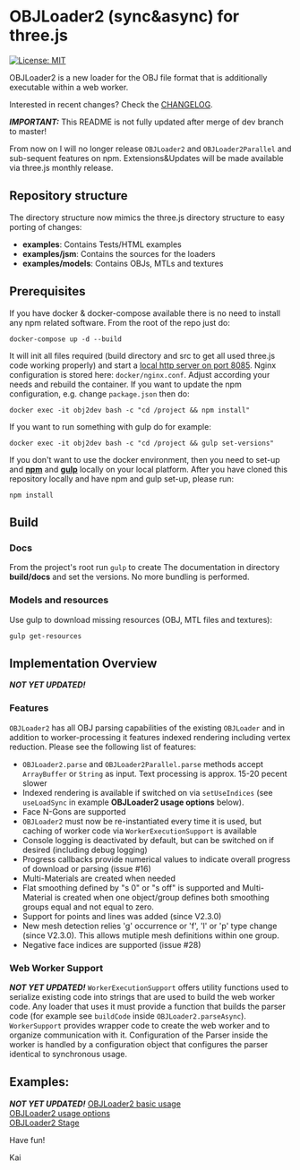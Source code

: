 OBJLoader2 (sync&async) for three.js
===

[![License: MIT](https://img.shields.io/badge/License-MIT-yellow.svg)](https://github.com/kaisalmen/WWOBJLoader/blob/master/LICENSE)

OBJLoader2 is a new loader for the OBJ file format that is additionally executable within a web worker.

Interested in recent changes? Check the [CHANGELOG](CHANGELOG.md).

***IMPORTANT:*** This README is not fully updated after merge of dev branch to master!

From now on I will no longer release `OBJLoader2` and `OBJLoader2Parallel` and sub-sequent features on npm. Extensions&Updates will be made available via three.js monthly release.


## Repository structure
The directory structure now mimics the three.js directory structure to easy porting of changes:
- **examples**: Contains Tests/HTML examples
- **examples/jsm**: Contains the sources for the loaders
- **examples/models**: Contains OBJs, MTLs and textures

## Prerequisites
If you have docker & docker-compose available there is no need to install any npm related software.
From the root of the repo just do:
```shell script
docker-compose up -d --build
```
It will init all files required (build directory and src to get all used three.js code working properly) and start a [local http server on port 8085](http://localhost:8085).
Nginx configuration is stored here: `docker/nginx.conf`. Adjust according your needs and rebuild the container.
If you want to update the npm configuration, e.g. change `package.json` then do:
```shell script
docker exec -it obj2dev bash -c "cd /project && npm install"
```
If you want to run something with gulp do for example:
```shell script
docker exec -it obj2dev bash -c "cd /project && gulp set-versions"
```

If you don't want to use the docker environment, then you need to set-up and **[npm](https://nodejs.org)** and **[gulp](http://gulpjs.com/)** locally on your local platform.
After you have cloned this repository locally and have npm and gulp set-up, please run:<br>
```shell script
npm install
```

## Build

### Docs
From the project's root run `gulp` to create The documentation in directory **build/docs** and set the versions. No more bundling is performed.
 
### Models and resources
Use gulp to download missing resources (OBJ, MTL files and textures):
```shell script
gulp get-resources
```


## Implementation Overview
***NOT YET UPDATED!***
 
### Features
`OBJLoader2` has all OBJ parsing capabilities of the existing `OBJLoader` and in addition to worker-processing it features indexed rendering including vertex reduction. Please see the following list of features:
- `OBJLoader2.parse` and `OBJLoader2Parallel.parse` methods accept `ArrayBuffer` or `String` as input. Text processing is approx. 15-20 pecent slower
- Indexed rendering is available if switched on via `setUseIndices` (see `useLoadSync` in example **OBJLoader2 usage options** below).
- Face N-Gons are supported
- `OBJLoader2` must now be re-instantiated every time it is used, but caching of worker code via `WorkerExecutionSupport` is available
- Console logging is deactivated by default, but can be switched on if desired (including debug logging)
- Progress callbacks provide numerical values to indicate overall progress of download or parsing (issue #16)
- Multi-Materials are created when needed
- Flat smoothing defined by "s 0" or "s off" is supported and Multi-Material is created when one object/group defines both smoothing groups equal and not equal to zero.
- Support for points and lines was added (since V2.3.0) 
- New mesh detection relies 'g' occurrence or 'f', 'l' or 'p' type change (since V2.3.0). This allows mutiple mesh definitions within one group.
- Negative face indices are supported (issue #28)


### Web Worker Support
***NOT YET UPDATED!*** `WorkerExecutionSupport` offers utility functions used to serialize existing code into strings that are used to build the web worker code. Any loader that uses it must provide a function that builds the parser code (for example see `buildCode` inside `OBJLoader2.parseAsync`). `WorkerSupport` provides wrapper code to create the web worker and to organize communication with it. Configuration of the Parser inside the worker is handled by a configuration object that configures the parser identical to synchronous usage.

## Examples:
***NOT YET UPDATED!***
[OBJLoader2 basic usage](https://kaisalmen.de/wwobjloader2/objloader2/main.min.html)<br>
[OBJLoader2 usage options](https://kaisalmen.de/wwobjloader2/wwobjloader2/main.min.html)<br>
[OBJLoader2 Stage](https://kaisalmen.de/wwobjloader2/wwobjloader2stage/main.min.html)<br>


Have fun!

Kai
